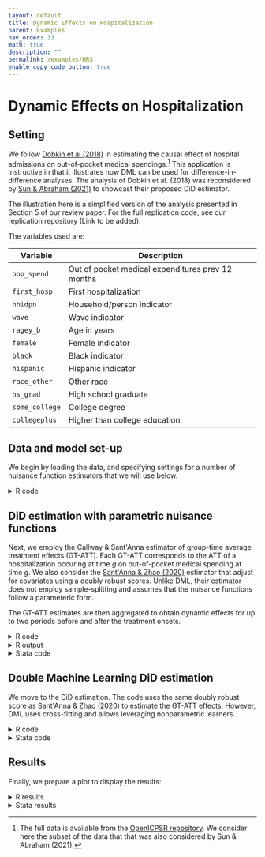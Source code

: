 ```yaml
---
layout: default
title: Dynamic Effects on Hospitalization
parent: Examples
nav_order: 33
math: true
description: ""
permalink: /examples/HRS
enable_copy_code_button: true
---
```


# Dynamic Effects on Hospitalization

## Setting

We follow [Dobkin et al (2018)](https://www.aeaweb.org/articles?id=10.1257/aer.20161038) in estimating the causal effect of hospital admissions on out-of-pocket medical spendings.[^bhnote] This application is instructive in that it illustrates how DML can be used for difference-in-difference analyses. The analysis of Dobkin et al. (2018) was reconsidered by [Sun & Abraham (2021)](https://doi.org/10.1016/j.jeconom.2020.09.006) to showcast their proposed DiD estimator. 

[^bhnote]: The full data is available from the [OpenICPSR repository](https://www.openicpsr.org/openicpsr/project/116186/version/V1/view?path=/openicpsr/116186/fcr:versions/V1&type=project). We consider here the subset of the data that that was also considered by Sun & Abraham (2021).

The illustration here is a simplified version of the analysis presented in Section 5 of our review paper. For the full replication code, see our replication repository (Link to be added).

The variables used are:

| Variable | Description |
| ----------- | ----------------|
| `oop_spend` | Out of pocket medical expenditures prev 12 months|
| `first_hosp` | First hospitalization |
| `hhidpn` | Household/person indicator |
| `wave` | Wave indicator |
| `ragey_b` | Age in years |
| `female` | Female indicator |         
| `black` | Black indicator |          
| `hispanic` | Hispanic indicator |         
| `race_other` | Other race |           
| `hs_grad` | High school graduate |
| `some_college` | College degree |         
| `collegeplus` | Higher than college education |       

## Data and model set-up

We begin by loading the data, and specifying settings for a number of nuisance function estimators that we will use below. 

<details markdown="block">
<summary>R code</summary>

Note that for the DiD analyses to run in R, you will need to install a modified version of the original `did` package by Callaway & Santa'Anna.

```
# Hard-coded hyperparameters
library("did")
#devtools::install_github("thomaswiemann/did",ref="dev-ddml")
library(ddml)
library(readr)

dat <- read_csv("https://dmlguide.github.io/assets/dta/HRS_long.csv")

# Learners for E[Y|D=0,X] estimation
learners = list(
  list(fun = ols),
  list(fun = mdl_glmnet,
      args = list(alpha = 1)),
  list(fun = mdl_glmnet,
       args = list(alpha = 0)),
  list(fun = mdl_ranger,
      args = list(num.trees = 1000, # random forest, high regularization
                  min.node.size = 100)),
  list(fun = mdl_ranger,
      args = list(num.trees = 1000, # random forest, medium regularization
                  min.node.size = 10)),
  list(fun = mdl_ranger,
      args = list(num.trees = 1000, # random forest, low regularization
                  min.node.size = 1)))

# Hard-code learners for treatment reduced-form
learners_DX = list(
  list(fun = mdl_glm,
      args = list(family = "binomial")),
  list(fun = mdl_glmnet,
      args = list(family = "binomial", # logit-lasso
                  alpha = 1)),
  list(fun = mdl_glmnet,
      args = list(family = "binomial", # logit-ridge
                  alpha = 0)),
  list(fun = mdl_ranger,
      args = list(num.trees = 1000, # random forest, high regularization
                  min.node.size = 100)),
  list(fun = mdl_ranger,
      args = list(num.trees = 1000, # random forest, medium regularization
                  min.node.size = 10)),
  list(fun = mdl_ranger,
      args = list(num.trees = 1000, # random forest, low regularization
                  min.node.size = 1)))
```

</details>

## DiD estimation with parametric nuisance functions

Next, we employ the Callway & Sant'Anna estimator of group-time average treatment effects (GT-ATT). Each GT-ATT corresponds to the ATT of a hospitalization occuring at time $g$ on out-of-pocket medical spending at time $g$.
We also consider the [Sant'Anna & Zhao (2020)](https://doi.org/10.1016/j.jeconom.2020.06.003) estimator that adjust for covariates using a doubly robust scores. Unlike DML, their estimator does not employ sample-splitting and assumes that the nuisance functions follow a parameteric form.

The GT-ATT estimates are then aggregated to obtain dynamic effects for up to two periods before and after the treatment onsets.  

<details markdown="block">
<summary>R code</summary>

```
# Without controls
attgt_0 <- att_gt(yname = "oop_spend",
                  gname = "first_hosp",
                  idname = "hhidpn",
                  tname = "wave",
                  control_group = "notyettreated",
                  xformla = NULL,
                  data = dat,
                  bstrap=FALSE)
dyn_0 <- aggte(attgt_0, type = "dynamic", bstrap = FALSE)

# With controls
attgt_lm <- att_gt(yname = "oop_spend",
                   gname = "first_hosp",
                   idname = "hhidpn",
                   tname = "wave",
                   control_group = "notyettreated",
                   xformla = ~ ragey_b+ragey_b^2+ragey_b^3+female+black+
                     hispanic+race_other+hs_grad+some_college+collegeplus,
                   data = dat,
                   bstrap=FALSE,
                   est_method = "dr",
                   learners = list(list(fun = ols)),
                   learners_DX = list(list(fun = mdl_glm,
                                           args = list(family = binomial))),
                   type = "average",
                   trim = 0.001)
dyn_lm <- aggte(attgt_lm, type = "dynamic", bstrap = FALSE)
```

</details>

<details markdown="block">
<summary>R output</summary>

```
> attgt_0 

Call:
att_gt(yname = "oop_spend", tname = "wave", idname = "hhidpn", 
    gname = "first_hosp", xformla = NULL, data = dat, control_group = "notyettreated", 
    bstrap = FALSE)

Reference: Callaway, Brantly and Pedro H.C. Sant'Anna.  "Difference-in-Differences with Multiple Time Periods." Journal of Econometrics, Vol. 225, No. 2, pp. 200-230, 2021. <https://doi.org/10.1016/j.jeconom.2020.12.001>, <https://arxiv.org/abs/1803.09015> 

Group-Time Average Treatment Effects:
 Group Time  ATT(g,t) Std. Error [95% Pointwise  Conf. Band]  
     8    8 3028.6250   913.4765       1238.2440    4819.006 *
     8    9 1247.6922   860.7461       -439.3392    2934.724  
     8   10  800.1065  1007.5356      -1174.6271    2774.840  
     9    8 -169.9604  1128.4012      -2381.5861    2041.665  
     9    9 3324.3702   958.7806       1445.1947    5203.546 *
     9   10  106.8378   650.6511      -1168.4149    1382.091  
    10    8   37.8749  1403.3889      -2712.7167    2788.467  
    10    9 -410.5810  1027.0575      -2423.5767    1602.415  
    10   10 3091.5084   995.4291       1140.5031    5042.514 *
---
Signif. codes: `*' confidence band does not cover 0

P-value for pre-test of parallel trends assumption:  0.94949
Control Group:  Not Yet Treated,  Anticipation Periods:  0
Estimation Method:  Doubly Robust
```

</details>

<details markdown="block">
<summary>Stata code</summary>

To be added. 

</details>

## Double Machine Learning DiD estimation

We move to the DiD estimation. The code uses the same doubly robust score as [Sant'Anna & Zhao (2020)](https://doi.org/10.1016/j.jeconom.2020.06.003) to estimate the GT-ATT effects. However, DML uses cross-fitting and allows leveraging nonparametric learners.

<details markdown="block">
<summary>R code</summary>

```
attgt_dml <- att_gt(yname = "oop_spend",
                    gname = "first_hosp",
                    idname = "hhidpn",
                    tname = "wave",
                    control_group = "notyettreated",
                    xformla = ~ ragey_b+female+black+
                      hispanic+race_other+hs_grad+some_college+collegeplus,
                    data = dat,
                    bstrap=FALSE,
                    est_method = "ddml",
                    learners=learners,
                    learners_DX=learners_DX,
                    ensemble_type="nnls",
                    sample_folds=15,
                    shortstack=TRUE,
                    trim = 0.001,
                    silent=FALSE)
dyn_dml <- aggte(attgt_dml, type = "dynamic", bstrap = FALSE)
```

</details>

<details markdown="block">
<summary>Stata code</summary>

To be added. 

</details>

## Results

Finally, we prepare a plot to display the results:

<details markdown="block">
<summary>R results</summary>

```
res <- bind_rows(
  data.frame(egt=dyn_dml$egt,att=dyn_dml$att.egt,se=dyn_dml$se.egt,estimator="DiD-DML"),
  data.frame(egt=dyn_lm$egt,att=dyn_lm$att.egt,se=dyn_lm$se.egt,estimator="With controls"),
  data.frame(egt=dyn_0$egt,att=dyn_0$att.egt,se=dyn_0$se.egt,estimator="Without controls")
) 
res |>
  ggplot() +
  geom_pointrange(aes(x=egt,y=att,
                      ymin=att-1.96*se,ymax=att+1.96*se,
                      color=estimator),position=position_dodge(width=0.2)) +
  geom_hline(yintercept=0,linetype="dashed") 
```

![HRS results](https://dmlguide.github.io/assets/images/HRS.png "HRS results")

</details>

<details markdown="block">
<summary>Stata results</summary>

To be added. 

</details>

